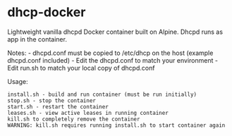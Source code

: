# dhcp-docker
Lightweight vanilla dhcpd Docker container built on Alpine. Dhcpd runs as app in the container.

Notes:
    - dhcpd.conf must be copied to /etc/dhcp on the host (example dhcpd.conf included)
    - Edit the dhcpd.conf to match your environment
    - Edit run.sh to match your local copy of dhcpd.conf

Usage:

    install.sh - build and run container (must be run initially)
    stop.sh - stop the container
    start.sh - restart the container
    leases.sh - view active leases in running container
    kill.sh to completely remove the container 
    WARNING: kill.sh requires running install.sh to start container again
